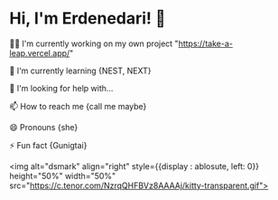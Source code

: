 # Hi, I'm Erdenedari! 👋

👩‍💻 I'm currently working on my own project "https://take-a-leap.vercel.app/"

🧠 I'm currently learning {NEST, NEXT}

🤔 I'm looking for help with...

📫 How to reach me {call me maybe}

😄 Pronouns {she}

⚡️ Fun fact {Gunigtai}


<img alt="dsmark" align="right"  style={{display : ablosute, left: 0}} height="50%" width="50%" src="https://c.tenor.com/NzrqQHFBVz8AAAAj/kitty-transparent.gif">

